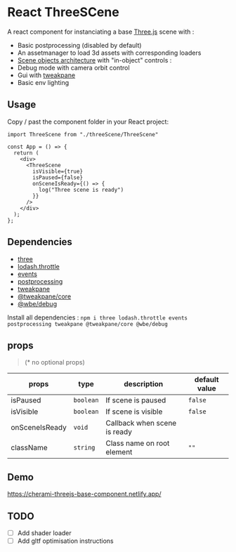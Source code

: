 # React ThreeSCene

A react component for instanciating a base [Three.js](https://threejs.org/) scene with :
- Basic postprocessing (disabled by default)
- An assetmanager to load 3d assets with corresponding loaders
- [Scene objects architecture](./3D/sceneObjects/) with "in-object" controls : 
- Debug mode with camera orbit control
- Gui with [tweakpane](https://www.npmjs.com/package/tweakpane)
- Basic env lighting

## Usage

Copy / past the component folder in your React project:

```tsx
import ThreeScene from "./threeScene/ThreeScene"

const App = () => {
  return (
    <div>
      <ThreeScene
        isVisible={true}
        isPaused={false}
        onSceneIsReady={() => {
          log("Three scene is ready")
        }}
      />
    </div>
  );
};
```

## Dependencies

- [three](https://www.npmjs.com/package/three)
- [lodash.throttle](https://www.npmjs.com/package/lodash.throttle)
- [events](https://www.npmjs.com/package/events)
- [postprocessing](https://www.npmjs.com/package/postprocessing)
- [tweakpane](https://www.npmjs.com/package/tweakpane)
- [@tweakpane/core](https://www.npmjs.com/package/@tweakpane/core)
- [@wbe/debug](https://www.npmjs.com/package/@wbe/debug)

Install all dependencies : 
`npm i three lodash.throttle events postprocessing tweakpane @tweakpane/core @wbe/debug`

## props

> (\* no optional props)

| props        | type                  | description                                                              | default value |
| ------------ | --------------------- | ------------------------------------------------------------------------ | ------------- |
| isPaused     | `boolean`             | If scene is paused                                                       | `false`           |
| isVisible    | `boolean`             | If scene is visible                                                      | `false`           |
| onSceneIsReady | `void`             | Callback when scene is ready                                              | ` `           |
| className    | `string`              | Class name on root element                                               | `""`          |

## Demo
https://cherami-threejs-base-component.netlify.app/

## TODO
- [ ] Add shader loader
- [ ] Add gltf optimisation instructions